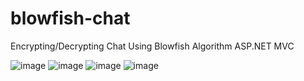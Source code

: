 # blowfish-chat
Encrypting/Decrypting Chat Using Blowfish Algorithm ASP.NET MVC

![image](https://github.com/mariusdaniel15/blowfish-chat/assets/116435962/7a297df2-6828-45ba-b40c-f74712e94760)
![image](https://github.com/mariusdaniel15/blowfish-chat/assets/116435962/99200f17-f97f-4284-8e35-7b458f4ed507)
![image](https://github.com/mariusdaniel15/blowfish-chat/assets/116435962/803ab7c3-dcfd-48a2-8f28-4f4d4b87678f)
![image](https://github.com/mariusdaniel15/blowfish-chat/assets/116435962/ead08bec-ba5b-432c-8d61-fb135fedc74b)
